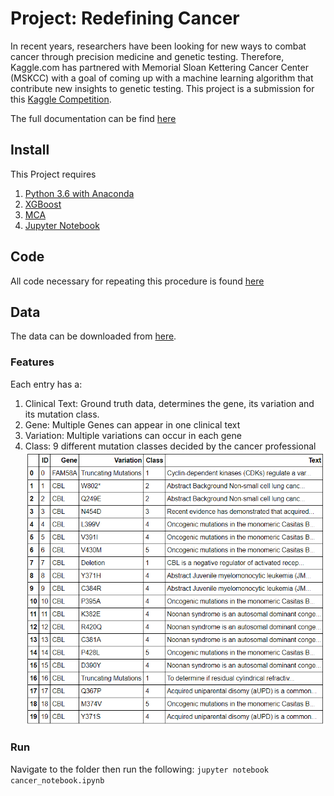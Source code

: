 # Project: Redefining Cancer
In recent years, researchers have been looking for new ways to combat cancer through precision medicine and genetic testing. Therefore, Kaggle.com has partnered with Memorial Sloan Kettering Cancer Center (MSKCC) with a goal of coming up with a machine learning algorithm that contribute new insights to genetic testing. 
This project is a submission for this [Kaggle Competition](https://www.kaggle.com/c/msk-redefining-cancer-treatment). 

The full documentation can be find [here](https://github.com/jmt7080/machine-learning/blob/master/Redefining_cancer_final_report/Udacity%20Capstone%20Project%20Paper%202.pdf)
## Install
This Project requires 
1. [Python 3.6 with Anaconda](https://anaconda.org/anaconda/python)
2. [XGBoost](https://github.com/dmlc/xgboost)
3. [MCA](https://pypi.python.org/pypi/mca/1.0.2)
4. [Jupyter Notebook](http://ipython.org/notebook.html)
## Code 
All code necessary for repeating this procedure is found [here](https://github.com/jmt7080/machine-learning/blob/master/Redefining_cancer_final_report/cancer_notebook.ipynb)
## Data 
The data can be downloaded from [here](https://www.kaggle.com/c/msk-redefining-cancer-treatment/data). 
### Features
Each entry has a:
1. Clinical Text: Ground truth data, determines the gene, its variation and its mutation class.
2. Gene: Multiple Genes can appear in one clinical text
3. Variation: Multiple variations can occur in each gene
4. Class: 9 different mutation classes decided by the cancer professional 
![alt text](https://github.com/jmt7080/machine-learning/blob/master/Redefining_cancer_final_report/sample_table.PNG "Sample image")
### Run
Navigate to the folder then run the following:
`jupyter notebook cancer_notebook.ipynb`

